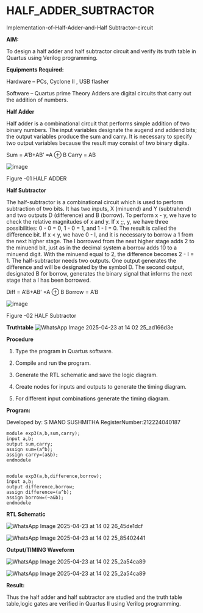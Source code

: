 # HALF_ADDER_SUBTRACTOR

Implementation-of-Half-Adder-and-Half Subtractor-circuit

**AIM:**

To design a half adder and half subtractor circuit and verify its truth table in Quartus using Verilog programming.

**Equipments Required:**

Hardware – PCs, Cyclone II , USB flasher 

Software – Quartus prime Theory Adders are digital circuits that carry out the addition of numbers.

**Half Adder**

Half adder is a combinational circuit that performs simple addition of two binary numbers. The input variables designate the augend and addend bits; the output variables produce the sum and carry. It is necessary to specify two output variables because the result may consist of two binary digits.

Sum = A’B+AB’ =A ⊕ B Carry = AB

![image](https://github.com/naavaneetha/HALF_ADDER_SUBTRACTOR/assets/154305477/bd4a0b2c-cdbc-4184-ab08-81578f121e1f)

Figure -01 HALF ADDER

**Half Subtractor**

The half-subtractor is a combinational circuit which is used to perform subtraction of two bits. It has two inputs, X (minuend) and Y (subtrahend) and two outputs D (difference) and B (borrow). To perform x - y, we have to check the relative magnitudes of x and y. If x ;;, y, we have three possibilities: 0 - 0 = 0, 1 - 0 = 1, and 1 - I = 0. The result is called the difference bit. If x < y, we have 0 - I, and it is necessary to borrow a 1 from the next higher stage. The I borrowed from the next higher stage adds 2 to the minuend bit, just as in the decimal system a borrow adds 10 to a minuend digit. With the minuend equal to 2, the difference becomes 2 - I = 1. The half-subtractor needs two outputs. One output generates the difference and will be designated by the symbol D. The second output, designated B for borrow, generates the binary signal that informs the next stage that a I has been borrowed. 

Diff = A’B+AB’ =A ⊕ B
Borrow = A’B

 ![image](https://github.com/naavaneetha/HALF_ADDER_SUBTRACTOR/assets/154305477/d76b099c-513f-4e7c-843a-e2fd028a531a)

Figure -02 HALF Subtractor

**Truthtable**
![WhatsApp Image 2025-04-23 at 14 02 25_ad166d3e](https://github.com/user-attachments/assets/37b9e902-767b-44ae-b1ff-f8e052adb975)


**Procedure**

1.	Type the program in Quartus software.

2.	Compile and run the program.

3.	Generate the RTL schematic and save the logic diagram.

4.	Create nodes for inputs and outputs to generate the timing diagram.

5.	For different input combinations generate the timing diagram.


**Program:**

Developed by: S MANO SUSHMITHA
RegisterNumber:212224040187

```
module exp3(a,b,sum,carry);
input a,b;
output sum,carry;
assign sum=(a^b);
assign carry=(a&b);
endmodule


module exp3(a,b,difference,borrow);
input a,b;
output difference,borrow;
assign difference=(a^b);
assign borrow=(~a&b);
endmodule

```

**RTL Schematic**

![WhatsApp Image 2025-04-23 at 14 02 26_45de1dcf](https://github.com/user-attachments/assets/1358bd8a-7f21-4b5f-899d-1ee037495495)

![WhatsApp Image 2025-04-23 at 14 02 25_85402441](https://github.com/user-attachments/assets/eb76401d-7af8-4b88-8219-9f71edb4351f)



**Output/TIMING Waveform**

![WhatsApp Image 2025-04-23 at 14 02 25_2a54ca89](https://github.com/user-attachments/assets/3b538e2c-264b-4737-815f-5eefde681851)



![WhatsApp Image 2025-04-23 at 14 02 25_2a54ca89](https://github.com/user-attachments/assets/e2533df0-209f-4da7-bc29-174c157c9c11)



**Result:**

Thus the half adder and half subtractor are studied and the truth table table,logic gates
 are verified in Quartus II using Verilog programming.
